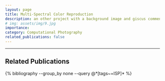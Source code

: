 ```yaml
---
layout: page
title: Multi-Spectral Color Reproduction
description: an other project with a background image and giscus comments
# img: assets/img/9.jpg
importance: 
category: Computational Photography
related_publications: false
---
```


---
## Related Publications

<div class="publications">
  {% bibliography --group_by none --query @*[tags~=ISP]* %}
</div>